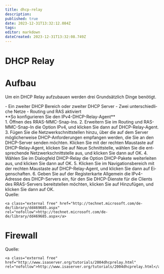 ```yaml
---
title: dhcp-relay
description: 
published: true
date: 2023-12-31T13:32:12.084Z
tags: 
editor: markdown
dateCreated: 2023-12-31T13:32:08.749Z
---
```


# DHCP Relay

# <span class="mw-headline" id="bkmrk-aufbau-1">Aufbau</span>

Um ein DHCP Relay aufzubauen werden drei Grundsätzlich Dinge benötigt.

<div class="vector-body" id="bkmrk-ein-zweiter-dhcp-ber"><div class="mw-body-content mw-content-ltr" dir="ltr" lang="de"><div class="mw-parser-output">- Ein zweiter DHCP Bereich oder zweiter DHCP Server
- Zwei unterschiedliche Netze
- Routing und RAS aktiviert

</div></div></div>**So konfigurieren Sie den IPv4-DHCP-Relay-Agent**

<div class="vector-body" id="bkmrk-%C3%96ffnen-des-rras-mmc-"><div class="mw-body-content mw-content-ltr" dir="ltr" lang="de"><div class="mw-parser-output">1. Öffnen des RRAS-MMC-Snap-Ins.
2. Erweitern Sie im Routing und RAS-MMC-Snap-In die Option IPv4, und klicken Sie dann auf DHCP-Relay-Agent.
3. Fügen Sie die Netzwerkschnittstellen hinzu, über die auf dem Server möglicherweise DHCP-Anforderungen empfangen werden, die Sie an den DHCP-Server senden möchten. Klicken Sie mit der rechten Maustaste auf DHCP-Relay-Agent, klicken Sie auf Neue Schnittstelle, wählen Sie die entsprechende Netzwerkschnittstelle aus, und klicken Sie dann auf OK.
4. Wählen Sie im Dialogfeld DHCP-Relay die Option DHCP-Pakete weiterleiten aus, und klicken Sie dann auf OK.
5. Klicken Sie im Navigationsbereich mit der rechten Maustaste auf DHCP-Relay-Agent, und klicken Sie dann auf Eigenschaften.
6. Geben Sie auf der Registerkarte Allgemein die IPv4-Adresse des DHCP-Servers ein, für den Sie DHCP-Dienste für die Clients des RRAS-Servers bereitstellen möchten, klicken Sie auf Hinzufügen, und klicken Sie dann auf OK.

</div></div></div>Quelle:

```
<a class="external free" href="http://technet.microsoft.com/de-de/library/dd469685.aspx" rel="nofollow">http://technet.microsoft.com/de-de/library/dd469685.aspx</a>
```

# <span class="mw-headline" id="bkmrk-firewall-1">Firewall</span>

Quelle:

```
<a class="external free" href="http://www.isaserver.org/tutorials/2004dhcprelay.html" rel="nofollow">http://www.isaserver.org/tutorials/2004dhcprelay.html</a>
```